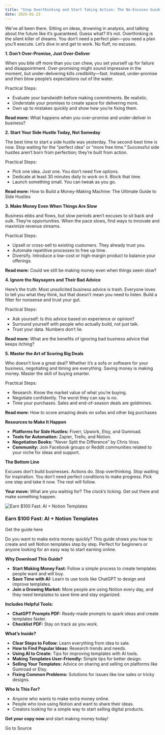 ```yaml
---
title: "Stop Overthinking and Start Taking Action: The No-Excuses Guide to Making Progress"
date: 2025-01-23
---
```


We’ve all been there. Sitting on ideas, drowning in analysis, and talking about the future like it’s guaranteed. Guess what? It’s not. Overthinking is the silent killer of dreams. You don’t need a perfect plan—you need a plan you’ll execute. Let’s dive in and get to work. No fluff, no excuses.

**1\. Don’t Over-Promise, Just Over-Deliver**  
  
When you bite off more than you can chew, you set yourself up for failure and disappointment. Over-promising might sound impressive in the moment, but under-delivering kills credibility—fast. Instead, under-promise and then blow people’s expectations out of the water.

Practical Steps:

- Evaluate your bandwidth before making commitments. Be realistic.
- Understate your promises to create space for delivering more.
- Own up to mistakes quickly and show how you’re fixing them.

**Read more:** What happens when you over-promise and under-deliver in business?

**2\. Start Your Side Hustle Today, Not Someday**  
  
The best time to start a side hustle was yesterday. The second-best time is now. Stop waiting for the “perfect idea” or “more free time.” Successful side hustles aren’t born from perfection; they’re built from action.

Practical Steps:

- Pick one idea. Just one. You don’t need five options.
- Dedicate at least 30 minutes daily to work on it. Block that time.
- Launch something small. You can tweak as you go.

**Read more:** How to Build a Money-Making Machine: The Ultimate Guide to Side Hustles

**3\. Make Money Even When Things Are Slow**  
  
Business ebbs and flows, but slow periods aren’t excuses to sit back and sulk. They’re opportunities. When the pace slows, find ways to innovate and maximize revenue streams.

Practical Steps:

- Upsell or cross-sell to existing customers. They already trust you.
- Automate repetitive processes to free up time.
- Diversify. Introduce a low-cost or high-margin product to balance your offerings.

**Read more:** Could we still be making money even when things seem slow?

**4\. Ignore the Naysayers and Their Bad Advice**  
  
Here’s the truth: Most unsolicited business advice is trash. Everyone loves to tell you what they think, but that doesn’t mean you need to listen. Build a filter for nonsense and trust your gut.

Practical Steps:

- Ask yourself: Is this advice based on experience or opinion?
- Surround yourself with people who actually build, not just talk.
- Trust your data. Numbers don’t lie.

**Read more:** What are the benefits of ignoring bad business advice that keeps itching?

**5\. Master the Art of Scoring Big Deals**  
  
Who doesn’t love a great deal? Whether it’s a sofa or software for your business, negotiating and timing are everything. Saving money is making money. Master the skill of buying smarter.

Practical Steps:

- Research. Know the market value of what you’re buying.
- Negotiate confidently. The worst they can say is no.
- Time your purchases. Sales and end-of-season deals are goldmines.

**Read more:** How to score amazing deals on sofas and other big purchases

**Resources to Make It Happen**

- **Platforms for Side Hustles:** Fiverr, Upwork, Etsy, and Gumroad.
- **Tools for Automation:** Zapier, Trello, and Notion.
- **Negotiation Books:** “Never Split the Difference” by Chris Voss.
- **Community:** Join Facebook groups or Reddit communities related to your niche for ideas and support.

**The Bottom Line**  
  
Excuses don’t build businesses. Actions do. Stop overthinking. Stop waiting for inspiration. You don’t need perfect conditions to make progress. Pick one step and take it now. The rest will follow.

**Your move:** What are you waiting for? The clock’s ticking. Get out there and make something happen.

![Earn $100 Fast: AI + Notion Templates](https://media2.dev.to/dynamic/image/width=800%2Cheight=%2Cfit=scale-down%2Cgravity=auto%2Cformat=auto/https%3A%2F%2Fpublic-files.gumroad.com%2Ftpn8bbzixcxc0yj6m3z79zdcla1r)

### Earn $100 Fast: AI + Notion Templates

Get the guide here

Do you want to make extra money quickly? This guide shows you how to create and sell Notion templates step by step. Perfect for beginners or anyone looking for an easy way to start earning online.

**Why Download This Guide?**

- **Start Making Money Fast:** Follow a simple process to create templates people want and will buy.
- **Save Time with AI:** Learn to use tools like ChatGPT to design and improve templates.
- **Join a Growing Market:** More people are using Notion every day, and they need templates to save time and stay organized.

**Includes Helpful Tools:**

- **ChatGPT Prompts PDF:** Ready-made prompts to spark ideas and create templates faster.
- **Checklist PDF:** Stay on track as you work.

**What’s Inside?**

- **Clear Steps to Follow:** Learn everything from idea to sale.
- **How to Find Popular Ideas:** Research trends and needs.
- **Using AI to Create:** Tips for improving templates with AI tools.
- **Making Templates User-Friendly:** Simple tips for better design.
- **Selling Your Templates:** Advice on sharing and selling on platforms like Gumroad or Etsy.
- **Fixing Common Problems:** Solutions for issues like low sales or tricky designs.

**Who Is This For?**

- Anyone who wants to make extra money online.
- People who love using Notion and want to share their ideas.
- Creators looking for a simple way to start selling digital products.

**Get your copy now** and start making money today!

Go to Source
